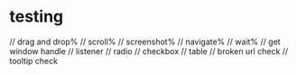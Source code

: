 # testing
//	drag and drop%
//	scroll%
//	screenshot%
//	navigate%
//	wait%
//	get window handle
//	listener
//	radio
//	checkbox
//	table
//  broken url check
//	tooltip  check
